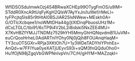 WfIDSOSdulmwkOzj4S4BRwaXCHEp99OTygFmOS/u9lM=
STddR0XncA9tUqFyKgH2QlsW7AyYxJn/luWef/rMeLI=
tyFPcjtq5Is85r9tHtAI0BSJiAR25IsNWew+MEskh0A=
G/OTlcXcbqee1/noWMtDHa44g/jtXtDnqPbuosUHz1M=
dCxLTGLC/tbi91/6cTP9i4V2bL2i8idski5NxZEE4MU=
X7KvHBZfYMJJTNDMz7529hYH5MmyGhHQNqvdmB1UuVM=
euCrQooHrheL0AdARTnIYOhy0Nj0jQjh8FOUAnqHaqM=
TY3cuOTSGXr+RPja3XKtOh7U+1y3WDeTADYhlYPnhEs=
AnQd+w7FFIYua0yeXATjUEyvS93i+sQM3fnQQduOho0=
Hu1fOjN98jZgqVbGWPNnIvpVn/7C/H/gHYM+MAZzqkI=
